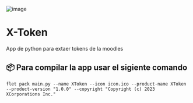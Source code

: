 ![image](https://github.com/KeimaSenpai/X-Token/assets/98184310/cb37b978-3196-45c9-92be-af469b33a7fe)

# X-Token
 App de python para extaer tokens de la moodles

## 📦 Para compilar la app usar el sigiente comando

```console
flet pack main.py --name XToken --icon icon.ico --product-name XToken --product-version "1.0.0" --copyright "Copyright (c) 2023 XCorporations Inc."
```
